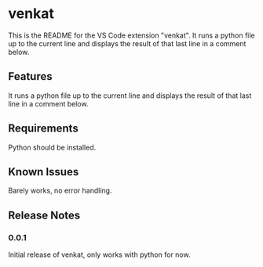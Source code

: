 # venkat

This is the README for the VS Code extension "venkat". 
It runs a python file up to the current line and displays the result of that last line in a comment below.

## Features

It runs a python file up to the current line and displays the result of that last line in a comment below.

## Requirements

Python should be installed.

## Known Issues

Barely works, no error handling.

## Release Notes

### 0.0.1

Initial release of venkat, only works with python for now.
